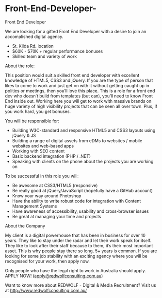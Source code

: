 Front-End-Developer-
====================

Front End Developer 

We are looking for a gifted Front End Developer with a desire to join an accomplished digital agency. 

- St. Kilda Rd. location 
- $60K - $70K + regular performance bonuses
- Skilled team and variety of work

About the role:
 
This position would suit a skilled front end developer with excellent knowledge of HTML5, CSS3 and jQuery. If you are the type of person that likes to come to work and just get on with it without getting caught up in politics or meetings, then you’ll love this place. This is a role for a front end dev who doesn’t build from templates (but can), you’ll need to know Front End inside out. 
Working here you will get to work with massive brands on huge variety of high visibility projects that can be seen all over town. Plus, if you work hard, you get bonuses.

You will be responsible for:

- Building W3C-standard and responsive HTML5 and CSS3 layouts using  jQuery & JS 
- Building a range of digital assets from eDMs to websites / mobile websites and web-based apps 
- Working with SEO content 
- Basic backend integration (PHP / .NET) 
- Speaking with clients on the phone about the projects you are working on 

To be successful in this role you will:

- Be awesome at CSS3/HTML5 (responsive)
- Be really good at jQuery/JavaScript (hopefully have a GitHub account)
- Know your way around Photoshop
- Have the ability to write robust code for integration with Content Management Systems
- Have awareness of accessibility, usability and cross-browser issues
- Be great at managing your time and projects

About the Company
 
My client is a digital powerhouse that has been in business for over 10 years. They like to stay under the radar and let their work speak for itself. They like to look after their staff because to them, it’s their most important asset. This is why people stay there so long. 5+ years is common. If you are looking for some job stability with an exciting agency where you will be recognised for your work, then apply now.    

Only people who have the legal right to work in Australia should apply. APPLY NOW! (apply@redwolfconsulting.com.au)


Want to know more about REDWOLF - Digital & Media Recruitment? Visit us at http://www.redwolfconsulting.com.au/ 

